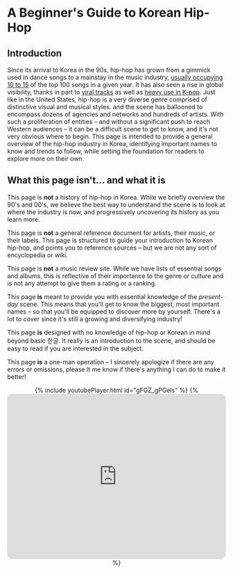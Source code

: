 # A Beginner's Guide to Korean Hip-Hop

## Introduction

Since its arrival to Korea in the 90s, hip-hop has grown from a gimmick used in dance songs to a mainstay in the music industry, [usually occupying 10 to 15](https://circlechart.kr/page_article/view.circle?sgenre=opinion&idx=20183) of the top 100 songs in a given year. It has also seen a rise in global visibility, thanks in part to [viral tracks](https://www.youtube.com/watch?v=DPC9erC5WqU) as well as [heavy use in K-pop](https://www.youtube.com/watch?v=kTlv5_Bs8aw). Just like in the United States, hip-hop is a very diverse genre comprised of distinctive visual and musical styles. and the scene has ballooned to encompass dozens of agencies and networks and hundreds of artists. With such a proliferation of entities – and without a significant push to reach Western audiences – it can be a difficult scene to get to know, and it's not very obvious where to begin. This page is intended to provide a general overview of the hip-hop industry in Korea, identifying important names to know and trends to follow, while setting the foundation for readers to explore more on their own.

## What this page isn't... and what it is

This page is **not** a history of hip-hop in Korea. While we briefly overview the 90's and 00's, we believe the best way to understand the scene is to look at where the industry is now, and progressively uncovering its history as you learn more. 

This page is **not** a general reference document for artists, their music, or their labels. This page is structured to guide your introduction to Korean hip-hop, and points you to reference sources – but we are not any sort of encyclopedia or wiki. 

This page is **not** a music review site. While we have lists of essential songs and albums, this is reflective of their importance to the genre or culture and is not any attempt to give them a rating or a ranking.

This page **is** meant to provide you with essential knowledge of the _present-day_ scene. This means that you'll get to know the biggest, most important names – so that you'll be equipped to discover more by yourself. There's a lot to cover since it's still a growing and diversifying industry!

This page **is** designed with no knowledge of hip-hop or Korean in mind beyond basic 한글. It really is an introduction to the scene, and should be easy to read if you are interested in the subject.

This page **is** a one-man operation – I sincerely apologize if there are any errors or omissions, please lt me know if there's anything I can do to make it better!

<center>
{% include youtubePlayer.html id="gFGZ_gPGels" %}
{% <iframe style="border-radius:12px" src="https://open.spotify.com/embed/album/27DBdAQYbalG0di7blGfDc?utm_source=generator" width="100%" height="380" frameBorder="0" allowfullscreen="" allow="autoplay; clipboard-write; encrypted-media; fullscreen; picture-in-picture"></iframe> %}
</center>